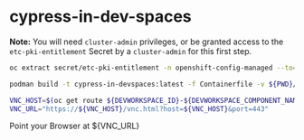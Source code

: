 # cypress-in-dev-spaces

__Note:__ You will need `cluster-admin` privileges, or be granted access to the `etc-pki-entitlement` Secret by a `cluster-admin` for this first step.

```bash
oc extract secret/etc-pki-entitlement -n openshift-config-managed --to=entitlement --confirm
```

```bash
podman build -t cypress-in-devspaces:latest -f Containerfile -v ${PWD}/entitlement:/etc/pki/entitlement:Z .

VNC_HOST=$(oc get route ${DEVWORKSPACE_ID}-${DEVWORKSPACE_COMPONENT_NAME}-3000-tiger-vnc -o jsonpath={.spec.host})
VNC_URL="https://${VNC_HOST}/vnc.html?host=${VNC_HOST}&port=443"
```

Point your Browser at ${VNC_URL}
